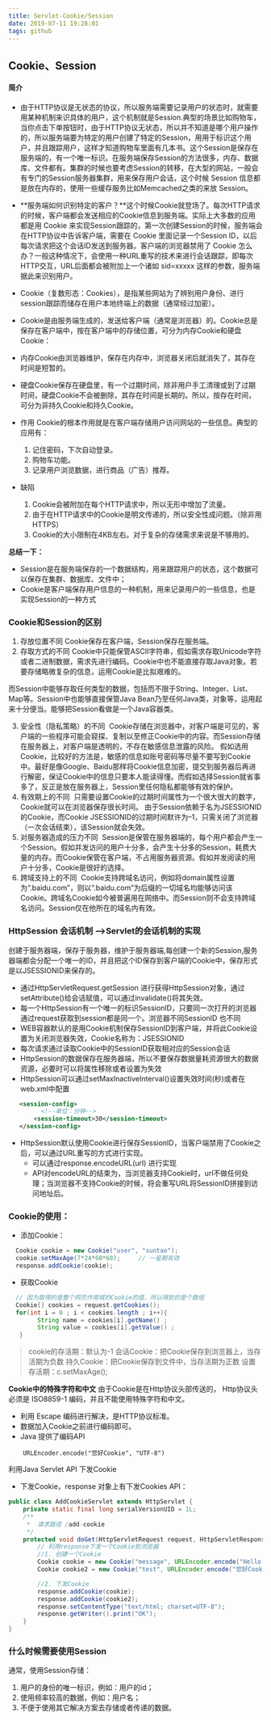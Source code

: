 ```yaml
---
title: Servlet-Cookie/Session
date: 2019-07-11 19:28:01
tags: github
---
```

## Cookie、Session
#### 简介
- 由于HTTP协议是无状态的协议，所以服务端需要记录用户的状态时，就需要用某种机制来识具体的用户，这个机制就是Session.典型的场景比如购物车，当你点击下单按钮时，由于HTTP协议无状态，所以并不知道是哪个用户操作的，所以服务端要为特定的用户创建了特定的Session，用用于标识这个用户，并且跟踪用户，这样才知道购物车里面有几本书。这个Session是保存在服务端的，有一个唯一标识。在服务端保存Session的方法很多，内存、数据库、文件都有。集群的时候也要考虑Session的转移，在大型的网站，一般会有专门的Session服务器集群，用来保存用户会话，这个时候 Session 信息都是放在内存的，使用一些缓存服务比如Memcached之类的来放 Session。

- **服务端如何识别特定的客户？**这个时候Cookie就登场了。每次HTTP请求的时候，客户端都会发送相应的Cookie信息到服务端。实际上大多数的应用都是用 Cookie 来实现Session跟踪的，第一次创建Session的时候，服务端会在HTTP协议中告诉客户端，需要在 Cookie 里面记录一个Session ID，以后每次请求把这个会话ID发送到服务器。客户端的浏览器禁用了 Cookie 怎么办？一般这种情况下，会使用一种URL重写的技术来进行会话跟踪，即每次HTTP交互，URL后面都会被附加上一个诸如 sid=xxxxx 这样的参数，服务端据此来识别用户。

- Cookie（复数形态：Cookies），是指某些网站为了辨别用户身份、进行session跟踪而储存在用户本地终端上的数据（通常经过加密）。
- Cookie是由服务端生成的，发送给客户端（通常是浏览器）的。Cookie总是保存在客户端中，按在客户端中的存储位置，可分为内存Cookie和硬盘Cookie：
- 内存Cookie由浏览器维护，保存在内存中，浏览器关闭后就消失了，其存在时间是短暂的。
- 硬盘Cookie保存在硬盘里，有一个过期时间，除非用户手工清理或到了过期时间，硬盘Cookie不会被删除，其存在时间是长期的。所以，按存在时间，可分为非持久Cookie和持久Cookie。
- 作用
	Cookie的根本作用就是在客户端存储用户访问网站的一些信息。典型的应用有：
  1. 记住密码，下次自动登录。
  2. 购物车功能。
  3. 记录用户浏览数据，进行商品（广告）推荐。

- 缺陷
  1. Cookie会被附加在每个HTTP请求中，所以无形中增加了流量。
  2. 由于在HTTP请求中的Cookie是明文传递的，所以安全性成问题。（除非用HTTPS）
  3. Cookie的大小限制在4KB左右。对于复杂的存储需求来说是不够用的。

**总结一下：**
- Session是在服务端保存的一个数据结构，用来跟踪用户的状态，这个数据可以保存在集群、数据库、文件中；
- Cookie是客户端保存用户信息的一种机制，用来记录用户的一些信息，也是实现Session的一种方式

### Cookie和Session的区别
1. 存放位置不同
Cookie保存在客户端，Session保存在服务端。
2. 存取方式的不同
Cookie中只能保管ASCII字符串，假如需求存取Unicode字符或者二进制数据，需求先进行编码。Cookie中也不能直接存取Java对象。若要存储略微复杂的信息，运用Cookie是比拟艰难的。 

而Session中能够存取任何类型的数据，包括而不限于String、Integer、List、Map等。Session中也能够直接保管Java Bean乃至任何Java类，对象等，运用起来十分便当。能够把Session看做是一个Java容器类。 

3. 安全性（隐私策略）的不同 
Cookie存储在浏览器中，对客户端是可见的，客户端的一些程序可能会窥探、复制以至修正Cookie中的内容。而Session存储在服务器上，对客户端是透明的，不存在敏感信息泄露的风险。 假如选用Cookie，比较好的方法是，敏感的信息如账号密码等尽量不要写到Cookie中。最好是像Google、Baidu那样将Cookie信息加密，提交到服务器后再进行解密，保证Cookie中的信息只要本人能读得懂。而假如选择Session就省事多了，反正是放在服务器上，Session里任何隐私都能够有效的保护。 
4. 有效期上的不同 
只需要设置Cookie的过期时间属性为一个很大很大的数字，Cookie就可以在浏览器保存很长时间。 由于Session依赖于名为JSESSIONID的Cookie，而Cookie JSESSIONID的过期时间默许为–1，只需关闭了浏览器（一次会话结束），该Session就会失效。
5. 对服务器造成的压力不同 
Session是保管在服务器端的，每个用户都会产生一个Session。假如并发访问的用户十分多，会产生十分多的Session，耗费大量的内存。而Cookie保管在客户端，不占用服务器资源。假如并发阅读的用户十分多，Cookie是很好的选择。
6. 跨域支持上的不同 
Cookie支持跨域名访问，例如将domain属性设置为“.baidu.com”，则以“.baidu.com”为后缀的一切域名均能够访问该Cookie。跨域名Cookie如今被普遍用在网络中。而Session则不会支持跨域名访问。Session仅在他所在的域名内有效。 

### HttpSession 会话机制    -->Servlet的会话机制的实现
创建于服务器端，保存于服务器，维护于服务器端,每创建一个新的Session,服务器端都会分配一个唯一的ID，并且把这个ID保存到客户端的Cookie中，保存形式是以JSESSIONID来保存的。

- 通过HttpServletRequest.getSession 进行获得HttpSession对象，通过setAttribute()给会话赋值，可以通过invalidate()将其失效。
- 每一个HttpSession有一个唯一的标识SessionID，只要同一次打开的浏览器通过request获取到session都是同一个。浏览器不同SessionID 也不同
- WEB容器默认的是用Cookie机制保存SessionID到客户端，并将此Cookie设置为关闭浏览器失效，Cookie名称为：JSESSIONID
- 每次请求通过读取Cookie中的SessionID获取相对应的Session会话
- HttpSession的数据保存在服务器端，所以不要保存数据量耗资源很大的数据资源，必要时可以将属性移除或者设置为失效
- HttpSession可以通过setMaxInactiveInterval()设置失效时间(秒)或者在web.xml中配置
```xml
   <session-config>
         <!--单位：分钟-->
       <session-timeout>30</session-timeout>
   </session-config>
```

- HttpSession默认使用Cookie进行保存SessionID，当客户端禁用了Cookie之后，可以通过URL重写的方式进行实现。
  - 可以通过response.encodeURL(url)  进行实现
  - API对encodeURL的结束为，当浏览器支持Cookie时，url不做任何处理；当浏览器不支持Cookie的时候，将会重写URL将SessionID拼接到访问地址后。

### Cookie的使用：
- 添加Cookie：
```java
  Cookie cookie = new Cookie("user", "suntao");
  cookie.setMaxAge(7*24*60*60);     // 一星期有效
  response.addCookie(cookie);
```

- 获取Cookie
```java
  // 因为取得的是整个网页作用域的Cookie的值，所以得到的是个数组
  Cookie[] cookies = request.getCookies();
  for(int i = 0 ; i < cookies.length ; i++){
		String name = cookies[i].getName() ;
		String value = cookies[i].getValue() ;
   } 
```

>cookie的存活期：默认为-1
会话Cookie：把Cookie保存到浏览器上，当存活期为负数
持久Cookie：把Cookie保存到文件中，当存活期为正数
设置存活期：c.setMaxAge();

**Cookie中的特殊字符和中文**
由于Cookie是在Http协议头部传送的， Http协议头必须是 ISO8859-1 编码，并且不能使用特殊字符和中文。
- 利用 Escape 编码进行解决，是HTTP协议标准。
- 数据加入Cookie之前进行编码即可。
- Java 提供了编码API
```
	URLEncoder.encode("您好Cookie", "UTF-8")
```

利用Java Servlet API 下发Cookie
- 下发Cookie，response 对象上有下发Cookies API：
```java
public class AddCookieServlet extends HttpServlet {
    private static final long serialVersionUID = 1L;
    /**
     *  请求路径 /add-cookie
     */
    protected void doGet(HttpServletRequest request, HttpServletResponse response) throws ServletException, IOException {
        // 利用response下发一个Cookie到浏览器
        //1. 创建一个Cookie
        Cookie cookie = new Cookie("message", URLEncoder.encode("Hello World!","UTF-8"));
        Cookie cookie2 = new Cookie("test", URLEncoder.encode("您好Cookie", "UTF-8"));

        //2. 下发Cookie
        response.addCookie(cookie);
        response.addCookie(cookie2);
        response.setContentType("text/html; charset=UTF-8");
        response.getWriter().print("OK"); 
    }
}
```

### 什么时候需要使用Session

通常，使用Session存储：

1. 用户的身份的唯一标识，例如：用户的id；
2. 使用频率较高的数据，例如：用户名；
3. 不便于使用其它解决方案去存储或者传递的数据。
